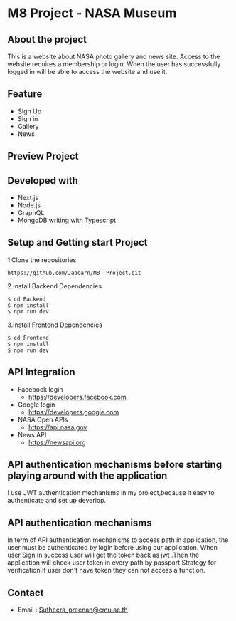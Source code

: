 # M8 Project - NASA Museum

## About the project
This is a website about NASA photo gallery and news site. Access to the website requires a membership or login. When the user has successfully logged in will be able to access the website and use it.
## Feature
- Sign Up
- Sign in
- Gallery
- News
## Preview Project
## Developed with
- Next.js
- Node.js
- GraphQL
- MongoDB
writing with Typescript
## Setup and Getting start Project
1.Clone the repositories
```
https://github.com/Jaoearn/M8--Project.git 
```
2.Install Backend Dependencies
```
$ cd Backend
$ npm install
$ npm run dev
```
3.Install Frontend Dependencies
```
$ cd Frontend
$ npm install
$ npm run dev
```
## API Integration
- Facebook login
  - https://developers.facebook.com
- Google login
  - https://developers.google.com
- NASA Open APIs
  - https://api.nasa.gov
- News API
  - https://newsapi.org
## API authentication mechanisms before starting playing around with the application
I use JWT authentication mechanisms  in my project,because it easy to authenticate and set up deverlop.
## API authentication mechanisms
 In term of API authentication mechanisms to access path in application, the user must be authenticated by login before using our application.  When user Sign In success user will get the token back as jwt .Then the application will check user token in every path by passport Strategy for verification.If user don't have token they can not access a function.
## Contact
- Email : Sutheera_preenan@cmu.ac.th
 
